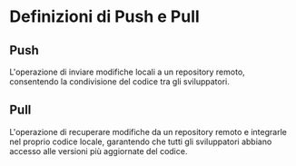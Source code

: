 # Definizioni di Push e Pull

## Push
L'operazione di inviare modifiche locali a un repository remoto, consentendo la condivisione del codice tra gli sviluppatori.

## Pull
L'operazione di recuperare modifiche da un repository remoto e integrarle nel proprio codice locale, garantendo che tutti gli sviluppatori abbiano accesso alle versioni più aggiornate del codice.
